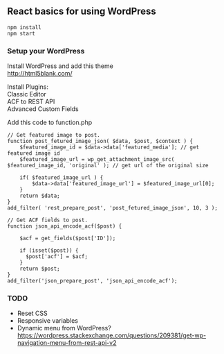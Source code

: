 
## React basics for using WordPress

```
npm install
npm start
```

### Setup your WordPress

Install WordPress and add this theme  
http://html5blank.com/  
  
Install Plugins:  
Classic Editor  
ACF to REST API  
Advanced Custom Fields  
  
  
Add this code to function.php

```
// Get featured image to post.
function post_fetured_image_json( $data, $post, $context ) {
    $featured_image_id = $data->data['featured_media']; // get featured image id
    $featured_image_url = wp_get_attachment_image_src( $featured_image_id, 'original' ); // get url of the original size

    if( $featured_image_url ) {
        $data->data['featured_image_url'] = $featured_image_url[0];
    }
    return $data;
}
add_filter( 'rest_prepare_post', 'post_fetured_image_json', 10, 3 );

// Get ACF fields to post.
function json_api_encode_acf($post) {

    $acf = get_fields($post['ID']);

    if (isset($post)) {
      $post['acf'] = $acf;
    }
    return $post;
}
add_filter('json_prepare_post', 'json_api_encode_acf');
```

### TODO

* Reset CSS
* Responsive variables
* Dynamic menu from WordPress?
https://wordpress.stackexchange.com/questions/209381/get-wp-navigation-menu-from-rest-api-v2